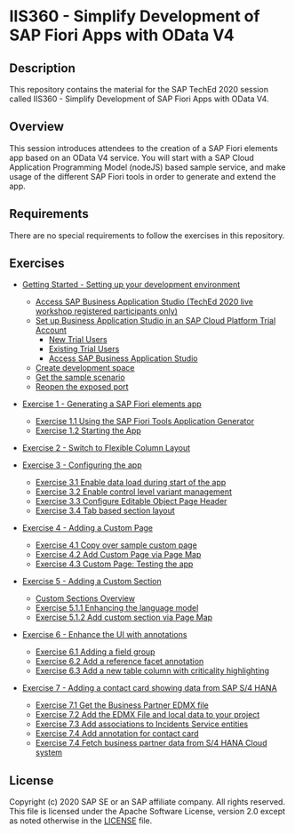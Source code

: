 # IIS360 - Simplify Development of SAP Fiori Apps with OData V4

## Description

This repository contains the material for the SAP TechEd 2020 session called IIS360 - Simplify Development of SAP Fiori Apps with OData V4.

## Overview

This session introduces attendees to the creation of a SAP Fiori elements app based on an OData V4 service. You will start with a SAP Cloud Application Programming Model (nodeJS) based sample service, and make usage of the different SAP Fiori tools in order to generate and extend the app.

## Requirements

There are no special requirements to follow the exercises in this repository.

## Exercises

- [Getting Started - Setting up your development environment](exercises/ex0#getting-started---setting-up-your-development-environment)
  - [Access SAP Business Application Studio (TechEd 2020 live workshop registered participants only)](exercises/ex0#access-sap-business-application-studio-teched-2020-live-workshop-registered-participants-only)
  - [Set up Business Application Studio in an SAP Cloud Platform Trial Account](exercises/ex0#set-up-business-application-studio-in-an-sap-cloud-platform-trial-account)
    - [New Trial Users](exercises/ex0#new-trial-users)
    - [Existing Trial Users](exercises/ex0#existing-trial-users)
    - [Access SAP Business Application Studio](exercises/ex0#access-sap-business-application-studio)
  - [Create development space](exercises/ex0#create-development-space)
  - [Get the sample scenario](exercises/ex0#get-the-sample-scenario)
  - [Reopen the exposed port](exercises/ex0#reopen-the-exposed-port)
  
- [Exercise 1 - Generating a SAP Fiori elements app](exercises/ex1#exercise-1---generating-a-fiori-elements-app)
  - [Exercise 1.1 Using the SAP Fiori Tools Application Generator](exercises/ex1#exercise-11---using-the-sap-fiori-tools-application-generator)
  - [Exercise 1.2 Starting the App](exercises/ex1#exercise-12-testing-the-app)
  
- [Exercise 2 - Switch to Flexible Column Layout](exercises/ex2#exercise-2---switch-to-flexible-column-layout)

- [Exercise 3 - Configuring the app](exercises/ex3#exercise-3---configuring-the-app)
  - [Exercise 3.1 Enable data load during start of the app](exercises/ex3#exercise-31-data-load-during-start-of-the-app)
  - [Exercise 3.2 Enable control level variant management](exercises/ex3#exercise-32-enable-control-level-variant-managment)
  - [Exercise 3.3 Configure Editable Object Page Header](exercises/ex3#exercise-33-configure-editable-object-page-header)
  - [Exercise 3.4 Tab based section layout](exercises/ex3#exercise-34-tab-based-section-layout)
  
- [Exercise 4 - Adding a Custom Page](exercises/ex4#exercise-4---adding-a-custom-page)
  - [Exercise 4.1 Copy over sample custom page](exercises/ex4#exercise-41-copy-over-sample-custom-page)
  - [Exercise 4.2 Add Custom Page via Page Map](exercises/ex4#exercise-42-add-custom-page-via-page-map)
  - [Exercise 4.3 Custom Page: Testing the app](exercises/ex4#exercise-43-custom-page-testing-the-app)
  
- [Exercise 5 - Adding a Custom Section](exercises/ex5#exercise-5---adding-a-custom-section)
  - [Custom Sections Overview](exercises/ex5#custom-sections-overview)
  - [Exercise 5.1.1 Enhancing the language model](exercises/ex5#exercise-511-enhancing-the-language-model)
  - [Exercise 5.1.2 Add custom section via Page Map](exercises/ex5#exercise-512-add-custom-section-via-page-map)
  
- [Exercise 6 - Enhance the UI with annotations](exercises/ex6#exercise-6---enhance-the-ui-with-annotations)
  - [Exercise 6.1 Adding a field group](exercises/ex6#exercise-61-adding-a-field-group)
  - [Exercise 6.2 Add a reference facet annotation](exercises/ex6#exercise-62-add-a-reference-facet-annotation)
  - [Exercise 6.3 Add a new table column with criticality highlighting](exercises/ex6#exercise-63-add-a-new-table-column-with-criticality-highlighting)
  
- [Exercise 7 - Adding a contact card showing data from SAP S/4 HANA](exercises/ex7#exercise-7---adding-a-contact-card-showing-data-from-sap-s4-hana)
  - [Exercise 7.1 Get the Business Partner EDMX file](#exercise-71-get-the-business-partner-edmx-file)
  - [Exercise 7.2 Add the EDMX File and local data to your project](exercises/ex7#exercise-72-add-the-edmx-file-and-local-data-to-your-project)
  - [Exercise 7.3 Add associations to Incidents Service entities](exercises/ex7#exercise-73-add-associations-to-incidents-service-entities)
  - [Exercise 7.4 Add annotation for contact card](#exercise-74-add-annotation-for-contact-card)
  - [Exercise 7.4 Fetch business partner data from S/4 HANA Cloud system](exercises/ex7#exercise-74-fetch-business-partner-data-from-s4-hana-cloud-system)

## License
Copyright (c) 2020 SAP SE or an SAP affiliate company. All rights reserved. This file is licensed under the Apache Software License, version 2.0 except as noted otherwise in the [LICENSE](LICENSES/Apache-2.0.txt) file.
